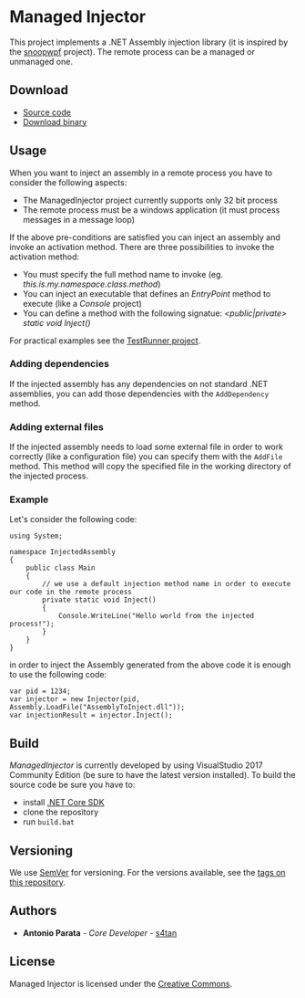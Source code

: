 # Managed Injector
This project implements a .NET Assembly injection library (it is inspired by the <a href="https://github.com/cplotts/snoopwpf">snoopwpf</a> project). The remote process can be a managed or unmanaged one.

## Download
 - [Source code][1]
 - [Download binary][2]

## Usage
When you want to inject an assembly in a remote process you have to consider the following aspects:

* The ManagedInjector project currently supports only 32 bit process
* The remote process must be a windows application (it must process messages in a message loop)

If the above pre-conditions are satisfied you can inject an assembly and invoke an activation method. There are three possibilities to invoke the activation method:

* You must specify the full method name to invoke (eg. _this.is.my.namespace.class.method_)
* You can inject an executable that defines an _EntryPoint_ method to execute (like a _Console_ project)
* You can define a method with the following signatue: _<public|private> static void Inject()_

For practical examples see the <a href="https://github.com/enkomio/ManagedInjector/blob/master/Src/Examples/TestRunner/Program.cs">TestRunner project</a>.

### Adding dependencies
If the injected assembly has any dependencies on not standard .NET assemblies, you can add those dependencies with the ``AddDependency`` method.

### Adding external files
If the injected assembly needs to load some external file in order to work correctly (like a configuration file) you can specify them with the ``AddFile`` method. This method will copy the specified file in the working directory of the injected process.

### Example

Let's consider the following code:
    
    using System;
    
    namespace InjectedAssembly
    {
        public class Main
        {
            // we use a default injection method name in order to execute our code in the remote process
            private static void Inject()
            {
                Console.WriteLine("Hello world from the injected process!");
            }
        }
    }
    
in order to inject the Assembly generated from the above code it is enough to use the following code:

    var pid = 1234;
    var injector = new Injector(pid, Assembly.LoadFile("AssemblyToInject.dll"));
    var injectionResult = injector.Inject();


## Build
_ManagedInjector_ is currently developed by using VisualStudio 2017 Community Edition (be sure to have the latest version installed). To build the source code be sure you have to:
* install <a href="https://www.microsoft.com/net/download">.NET Core SDK</a>
* clone the repository
* run ``build.bat``

## Versioning

We use [SemVer](http://semver.org/) for versioning. For the versions available, see the [tags on this repository](https://github.com/enkomio/ManagedInjector/tags). 

## Authors

* **Antonio Parata** - *Core Developer* - [s4tan](https://twitter.com/s4tan)

## License

Managed Injector is licensed under the [Creative Commons](LICENSE.md).

  [1]: https://github.com/enkomio/ManagedInjector/tree/master/Src
  [2]: https://github.com/enkomio/ManagedInjector/releases/latest
